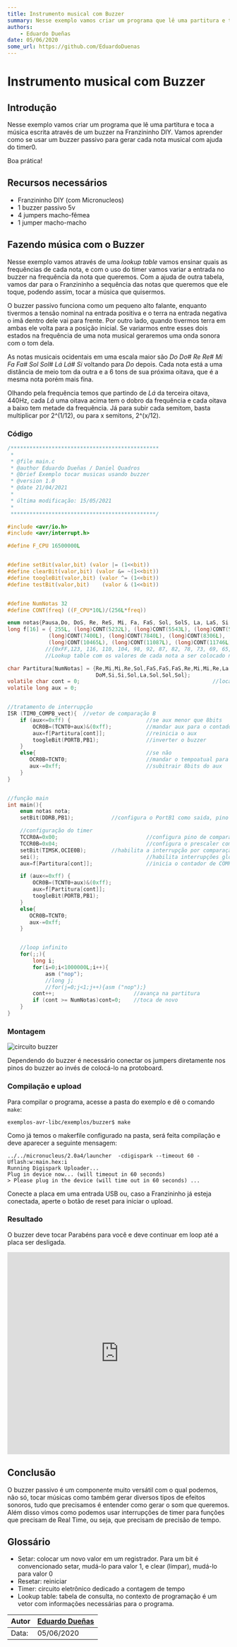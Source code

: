 ```yaml
---
title: Instrumento musical com Buzzer
summary: Nesse exemplo vamos criar um programa que lê uma partitura e toca a música escrita através de um buzzer no Franzininho DIY
authors:
    - Eduardo Dueñas
date: 05/06/2020
some_url: https://github.com/EduardoDuenas
---
```



# **Instrumento musical com Buzzer**

## **Introdução**

Nesse exemplo vamos criar um programa que lê uma partitura e toca a música escrita através de um buzzer na Franzininho DIY. Vamos aprender como se usar um buzzer passivo para gerar cada nota musical com ajuda do timer0.

Boa prática!

## **Recursos necessários**

- Franzininho DIY (com Micronucleos)
- 1 buzzer passivo 5v
- 4 jumpers macho-fêmea
- 1 jumper macho-macho

## **Fazendo música com o Buzzer**

Nesse exemplo vamos através de uma *lookup table* vamos ensinar quais as frequências de cada nota, e com o uso do timer vamos variar a entrada no buzzer na frequência da nota que queremos. Com a ajuda de outra tabela, vamos dar para o Franzininho a sequência das notas que queremos que ele toque, podendo assim, tocar a música que quisermos.

O buzzer passivo funciona como um pequeno alto falante, enquanto tivermos a tensão nominal na entrada positiva e o terra na entrada negativa o imã dentro dele vai para frente. Por outro lado, quando tivermos terra em ambas ele volta para a posição inicial. Se variarmos entre esses dois estados na frequência de uma nota musical geraremos uma onda sonora com o tom dela.

As notas musicais ocidentais em uma escala maior são *Do Do# Re Re# Mi Fa Fa# Sol Sol# Lá Lá# Si* voltando para *Do* depois. Cada nota está a uma distância de meio tom da outra e a 6 tons de sua próxima oitava, que é a mesma nota porém mais fina.

Olhando pela frequência temos que partindo de *Lá* da terceira oitava, 440Hz, cada *Lá* uma oitava acima tem o dobro da frequência e cada oitava a baixo tem metade da frequência. Já para subir cada semitom, basta multiplicar por 2^(1/12), ou para x semitons, 2^(x/12).

### **Código**
```c
/***********************************************
 *
 * @file main.c
 * @author Eduardo Dueñas / Daniel Quadros
 * @brief Exemplo tocar musicas usando buzzer
 * @version 1.0
 * @date 21/04/2021
 *
 * última modificação: 15/05/2021
 *
 **********************************************/

#include <avr/io.h>
#include <avr/interrupt.h>

#define F_CPU 16500000L


#define setBit(valor,bit) (valor |= (1<<bit))
#define clearBit(valor,bit) (valor &= ~(1<<bit))
#define toogleBit(valor,bit) (valor ^= (1<<bit))
#define testBit(valor,bit)    (valor & (1<<bit))


#define NumNotas 32
#define CONT(freq) ((F_CPU*10L)/(256L*freq))

enum notas{Pausa,Do, DoS, Re, ReS, Mi, Fa, FaS, Sol, SolS, La, LaS, Si, DoM, DoSM, ReM};
long f[16] = { 255L, (long)CONT(5232L), (long)CONT(5543L), (long)CONT(5873L), (long)CONT(6222L), (long)CONT(6592L), (long)CONT(6984L),
             (long)CONT(7400L), (long)CONT(7840L), (long)CONT(8306L), (long)CONT(8800L), (long)CONT(9323L), (long)CONT(9877L),
             (long)CONT(10465L), (long)CONT(11087L), (long)CONT(11746L)};
            //{0xFF,123, 116, 110, 104, 98, 92, 87, 82, 78, 73, 69, 65, 62, 58, 54}
            //Lookup table com os valores de cada nota a ser colocado na flag do timer

char Partitura[NumNotas] = {Re,Mi,Mi,Re,Sol,FaS,FaS,FaS,Re,Mi,Mi,Re,La,Sol,Sol,Sol,Re,ReM,ReM,Si,Sol,FaS,FaS,Mi,
                            DoM,Si,Si,Sol,La,Sol,Sol,Sol};                          //partitura da música
volatile char cont = 0;                                          //local da partitura
volatile long aux = 0;


//tratamento de interrupção
ISR (TIM0_COMPB_vect){  //vetor de comparação B
    if (aux<=0xff) {                        //se aux menor que 8bits
        OCR0B=(TCNT0+aux)&(0xff);           //mandar aux para o contador
        aux=f[Partitura[cont]];             //reinicia o aux
        toogleBit(PORTB,PB1);               //inverter o buzzer
    }
    else{                                   //se não
       OCR0B=TCNT0;                         //mandar o tempoatual para o contador, o mesmo que esperar um overflow
       aux-=0xff;                           //subitrair 8bits do aux
    }            
}


//função main
int main(){
    enum notas nota;  
    setBit(DDRB,PB1);            //configura o PortB1 como saida, pino do buzzer

    //configuração do timer
    TCCR0A=0x00;                            //configura pino de compararação desconectado
    TCCR0B=0x04;                            //configura o prescaler como 256
    setBit(TIMSK,OCIE0B);        //habilita a interrupção por comparação de COMPB
    sei();                                  //habilita interrupções globais
    aux=f[Partitura[cont]];                 //inicia o contador de COMPB

    if (aux<=0xff) {
        OCR0B=(TCNT0+aux)&(0xff);
        aux=f[Partitura[cont]];
        toogleBit(PORTB,PB1);
    }
    else{
       OCR0B=TCNT0;
       aux-=0xff;
    }


    //loop infinito
    for(;;){                       
        long i;
        for(i=0;i<1000000L;i++){
            asm ("nop");
            //long j;
            //for(j=0;j<1;j++){asm ("nop");}
        cont++;                         //avança na partitura
        if (cont >= NumNotas)cont=0;    //toca de novo
    }
}
```

### **Montagem**

![circuito buzzer](img/0x07/Exemplo_Buzzer_Circuito.png)

Dependendo do buzzer é necessário conectar os jumpers diretamente nos pinos do buzzer ao invés de colocá-lo na protoboard.

### **Compilação e upload**

Para compilar o programa, acesse a pasta do exemplo e dê o comando `make`:

```
exemplos-avr-libc/exemplos/buzzer$ make
```

Como já temos o makerfile configurado na pasta, será feita compilação e deve aparecer a seguinte mensagem:

```
../../micronucleus/2.0a4/launcher  -cdigispark --timeout 60 -Uflash:w:main.hex:i
Running Digispark Uploader...
Plug in device now... (will timeout in 60 seconds)
> Please plug in the device (will time out in 60 seconds) ...
```

Conecte a placa em uma entrada USB ou, caso a Franzininho já esteja conectada, aperte o botão de reset para iniciar o upload.


### **Resultado**

O buzzer deve tocar Parabéns para você e deve continuar em loop até a placa ser desligada.

<iframe src="https://wokwi.com/arduino/projects/302834828095521293?view=diagram" style="border: 0;" width="100%" height="458px" frameborder="0"></iframe>


## **Conclusão**

O buzzer passivo é um componente muito versátil com o qual podemos, não só, tocar músicas como também gerar diversos tipos de efeitos sonoros, tudo que precisamos é entender como gerar o som que queremos. Além disso vimos como podemos usar interrupções de timer para funções que precisam de Real Time, ou seja, que precisam de precisão de tempo.


## Glossário

- Setar: colocar um novo valor em um registrador. Para um bit é convencionado setar, mudá-lo para valor 1, e clear (limpar), mudá-lo para valor 0
- Resetar: reiniciar
- Timer: circuito eletrônico dedicado a contagem de tempo
- Lookup table: tabela de consulta, no contexto de programação é um vetor com informações necessárias para o programa.


| Autor | [Eduardo Dueñas](https://github.com/EduardoDuenas) |
|-------|-------------|
| Data: | 05/06/2020  |
